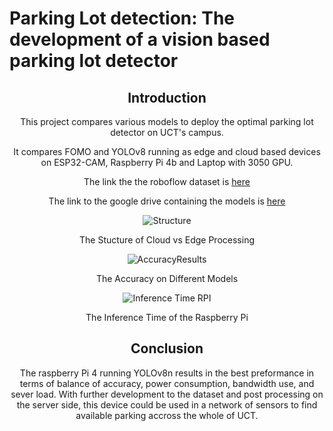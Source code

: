 # Parking Lot detection: The development of a vision based parking lot detector
<div align="center">

## Introduction  
This project compares various models to deploy the optimal parking lot detector on UCT's campus.

It compares FOMO and YOLOv8 running as edge and cloud based devices on ESP32-CAM, Raspberry Pi 4b and Laptop with 3050 GPU.

The link the the roboflow dataset is [here](https://app.roboflow.com/parkinglotdataset/mergedparkingdataset/16)

The link to the google drive containing the models is [here](https://drive.google.com/drive/folders/19S4D6c7Q1m6xjuM8bxjOBioV1oVX5XnU?usp=drive_link)
<div>



![Structure](https://github.com/user-attachments/assets/bbf294a9-e7f5-46d2-a8d2-d93d0a577348)
<div align="center">The Stucture of Cloud vs Edge Processing<div>


![AccuracyResults](https://github.com/user-attachments/assets/9faee921-4a49-4229-8ccd-dbde98d9c393)
<div align="center">The Accuracy on Different Models<div>


![Inference Time RPI](https://github.com/user-attachments/assets/e79fa0ae-4d54-4c87-892f-431203370a57)
<div align="center">The Inference Time of the Raspberry Pi<div>

## Conclusion

The raspberry Pi 4 running YOLOv8n results in the best preformance in terms of balance of accuracy, power consumption, bandwidth use, and sever load.
With further development to the dataset and post processing on the server side, this device could be used in a network of sensors to find available parking accross the whole of UCT.



